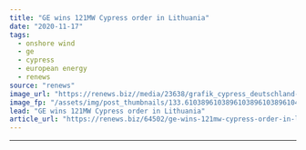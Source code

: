 ```yaml
---
title: "GE wins 121MW Cypress order in Lithuania"
date: "2020-11-17"
tags: 
  - onshore wind
  - ge
  - cypress
  - european energy
  - renews
source: "renews"
image_url: "https://renews.biz//media/23638/grafik_cypress_deutschland-credit-ge.jpg?mode=crop&width=770&heightratio=0.6103896103896103896103896104&slimmage=true"
image_fp: "/assets/img/post_thumbnails/133.6103896103896103896103896104&slimmage=true"
lead: "GE wins 121MW Cypress order in Lithuania"
article_url: "https://renews.biz/64502/ge-wins-121mw-cypress-order-in-lithuania/"
---
```


---
